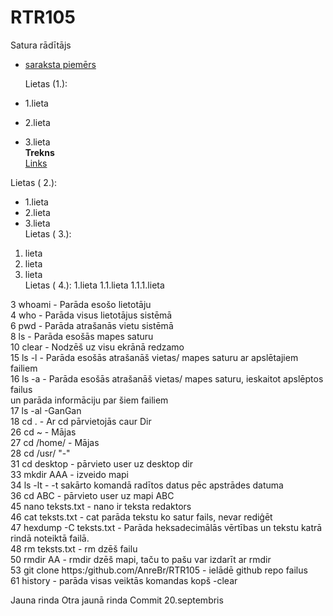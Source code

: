 # RTR105
Satura rādītājs  
- [saraksta piemērs]()  
  
  
    Lietas (1.):
- 1.lieta
- 2.lieta
- 3.lieta  
**Trekns**  
[Links](https://github.com/AnreBr)  

Lietas ( 2.):
* 1.lieta
* 2.lieta
* 3.lieta  
Lietas ( 3.):
 1. lieta
 2. lieta
 3. lieta  
Lietas ( 4.):
1.lieta
 1.1.lieta
   1.1.1.lieta
   
   3  whoami -  Parāda esošo lietotāju  
    4  who    - Parāda visus lietotājus sistēmā  
    6  pwd    - Parāda atrašanās vietu sistēmā  
    8  ls     - Parāda esošās mapes saturu  
   10  clear  - Nodzēš uz visu ekrānā redzamo    
   15  ls -l  - Parāda esošās atrašanāš vietas/ mapes saturu ar apslētajiem failiem  
   16  ls -a  - Parāda esošās atrašanāš vietas/ mapes saturu, ieskaitot apslēptos failus  
   un parāda informāciju par šiem failiem  
   17  ls -al -GanGan  
   18  cd .   - Ar cd pārvietojās caur Dir  
   26  cd ~   - Mājas  
   27  cd /home/ - Mājas  
   28  cd /usr/   "-"  
   31  cd desktop  - pārvieto user uz desktop dir  
   33  mkdir AAA   - izveido mapi  
   34  ls -lt      - -t sakārto komandā radītos datus pēc apstrādes datuma  
   36  cd ABC      - pārvieto user uz mapi ABC  
   45  nano teksts.txt  - nano ir teksta redaktors  
   46  cat teksts.txt   - cat parāda tekstu ko satur fails, nevar rediģēt  
   47  hexdump -C teksts.txt - Parāda heksadecimālās vērtības un tekstu katrā rindā noteiktā failā.  
   48  rm teksts.txt  - rm dzēš failu  
   50  rmdir AA       - rmdir dzēš mapi, taču to pašu var izdarīt ar rmdir  
   53  git clone https:/github.com/AnreBr/RTR105 - ielādē github repo failus  
   61  history      - parāda visas veiktās komandas kopš  -clear  
  
Jauna rinda 
Otra jaunā rinda
Commit 20.septembris
